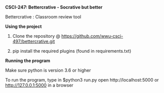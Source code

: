**CSCI-247: Bettercrative - Socrative but better**

Bettercrative : Classroom review tool

**Using the project**

1) Clone the repository @ https://github.com/wwu-csci-497/bettercrative.git

2) pip install the required plugins (found in requirements.txt)

**Running the program**


Make sure python is version 3.6 or higher

To run the program, type in  $python3 run.py
open http://localhost:5000  or http://127.0.0.1:5000 in a browser

